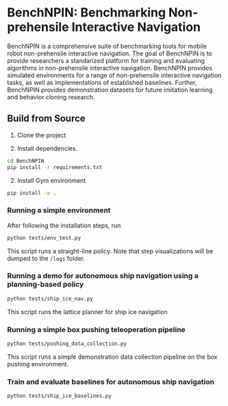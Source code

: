 # BenchNPIN: Benchmarking Non-prehensile Interactive Navigation
BenchNPIN is a comprehensive suite of benchmarking tools for mobile robot non-prehensile interactive navigation. The goal of BenchNPIN is to provide researchers a standarized platform for training and evaluating algorithms in non-prehensile interactive navigation. BenchNPIN provides simulated environments for a range of non-prehensile interactive navigation tasks, as well as implementations of established baselines. Further, BenchNPIN provides demonstration datasets for future imitation learning and behavior cloning research. 


## Build from Source

1. Clone the project

2. Install dependencies.
```bash
cd BenchNPIN
pip install -r requirements.txt
```

2. Install Gym environment
```bash
pip install -e .
```


### Running a simple environment
After following the installation steps, run
```bash
python tests/env_test.py
```
This script runs a straight-line policy. Note that step visualizations will be dumped to the `/logs` folder.

### Running a demo for autonomous ship navigation using a planning-based policy
```bash
python tests/ship_ice_nav.py
```
This script runs the lattice planner for ship ice navigation

### Running a simple box pushing teleoperation pipeline
```bash
python tests/pushing_data_collection.py
```
This script runs a simple demonstration data collection pipeline on the box pushing environment.


### Train and evaluate baselines for autonomous ship navigation
```bash
python tests/ship_ice_baselines.py
```
